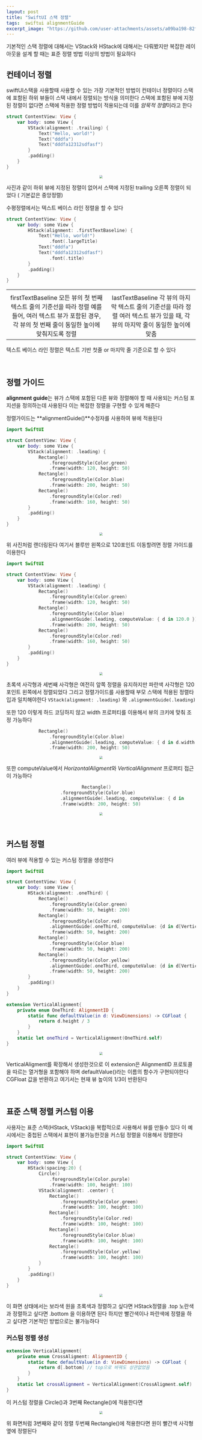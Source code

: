 ```yaml
---
layout: post
title: "SwiftUI 스택 정렬"
tags:  swiftui alignmentGuide
excerpt_image: "https://github.com/user-attachments/assets/a09ba198-82f8-4ede-b43e-e9559fb1f4c1"
---
```


기본적인 스택 정렬에 대해서는 VStack와 HStack에 대해서는 다뤄봤지만 복잡한 레이아웃을 설계 할 때는 표준 정렬 방법 이상의 방법이 필요하다 

## 컨테이너 정렬

swiftUI스택을 사용할때 사용할 수 있는 가장 기본적인 방법이 컨테이너 정렬이다 스택에 포함된 하위 뷰들이 스택 내에서 정렬되는 방식을 의미한다 스택에 포함된 뷰에 지정된 정렬이 없다면 스택에 적용한 정렬 방법이 적용되는데 이를 *암묵적 정렬*이라고 한다

``` swift
struct ContentView: View {
    var body: some View {
        VStack(alignment: .trailing) {
            Text("Hello, world!")
            Text("dddfa")
            Text("dddfa12312sdfasf")
        }
        .padding()
    }
}
```

<center>
<img src="https://github.com/user-attachments/assets/a09ba198-82f8-4ede-b43e-e9559fb1f4c1" style="zoom:50%;">
</center>

사진과 같이 하위 뷰에 지정된 정렬이 없어서 스택에 지정된 trailing 오른쪽 정렬이 되었다 ( 기본값은 중앙정렬)

수평정렬에서는 텍스트 베이스 라인 정렬을 할 수 있다

``` swift
struct ContentView: View {
    var body: some View {
        HStack(alignment: .firstTextBaseline) {
            Text("Hello, world!")
                .font(.largeTitle)
            Text("dddfa")
            Text("dddfa12312sdfasf")
                .font(.title)
        }
        .padding()
    }
}
```

<table><tr><td><center><img alt="" src="https://github.com/user-attachments/assets/be6a1e1d-d811-47ce-924f-fcf83344c697" style="zoom:30%;" /></center></td><td><center><img alt="" src="https://github.com/user-attachments/assets/eeeb648d-bc1c-4ea3-8bb5-b1bf2d60ba4e" style="zoom:30%;" /></center></td></tr><tr><td><center> firstTextBaseline 모든 뷰의 첫 번째 텍스트 줄의 기준선을 따라 정렬
  예를 들어, 여러 텍스트 뷰가 포함된 경우, 각 뷰의 첫 번째 줄이 동일한 높이에 맞춰지도록 정렬</center> </td><td><center> lastTextBaseline 각 뷰의 마지막 텍스트 줄의 기준선을 따라 정렬
여러 텍스트 뷰가 있을 때, 각 뷰의 마지막 줄이 동일한 높이에 맞춤</center></td></tr></table>


텍스트 베이스 라인 정렬은 텍스트 기반 첫줄 or 마지막 줄 기준으로 할 수 있다 

&nbsp;

## 정렬 가이드

**alignment guide**는 뷰가 스택에 포함된 다른 뷰와 정렬해야 할 때 사용되는 커스텀 포지션을 정의하는데 사용된다 이는 복잡한 정렬을 구현할 수 있게 해준다

정렬가이드는 **alignmentGuide()**수정자를 사용하여 뷰에 적용된다

``` swift
import SwiftUI

struct ContentView: View {
    var body: some View {
        VStack(alignment: .leading) {
            Rectangle()
                .foregroundStyle(Color.green)
                .frame(width: 120, height: 50)
            Rectangle()
                .foregroundStyle(Color.blue)
                .frame(width: 200, height: 50)
            Rectangle()
                .foregroundStyle(Color.red)
                .frame(width: 160, height: 50)
        }
        .padding()
    }
}
```

<center>
<img src="https://github.com/user-attachments/assets/1fe54f9e-9d07-4072-a38b-693e28839088" style="zoom:50%;">
</center>

위 사진처럼 랜더링된다 여기서 블루만 왼쪽으로 120포인트 이동할려면 정렬 가이드를 이용한다

``` swift
import SwiftUI

struct ContentView: View {
    var body: some View {
        VStack(alignment: .leading) {
            Rectangle()
                .foregroundStyle(Color.green)
                .frame(width: 120, height: 50)
            Rectangle()
                .foregroundStyle(Color.blue)
                .alignmentGuide(.leading, computeValue: { d in 120.0 })
                .frame(width: 200, height: 50)
            Rectangle()
                .foregroundStyle(Color.red)
                .frame(width: 160, height: 50)
        }
        .padding()
    }
}
```

<center>
<img src="https://github.com/user-attachments/assets/394350f2-d22e-453e-8f2f-3b2731edcdec" style="zoom:50%;">
</center>

초록색 사각형과 세번째 사각형은 여전히 앞쪽 정렬을 유지하지만 파란색 사각형은 120 포인트 왼쪽에서 정렬되었다 그리고 정렬가이드를 사용할때 부모 스택에 적용된 정렬타입과 일치해야한다 `VStack(alignment: .leading)` 와 `.alignmentGuide(.leading)`

또한 120 이렇게 하드 코딩하지 않고 width 프로퍼티를 이용해서 뷰의 크키에 맞춰 조정 가능하다

``` swift
            Rectangle()
                .foregroundStyle(Color.blue)
                .alignmentGuide(.leading, computeValue: { d in d.width / 3 })
                .frame(width: 200, height: 50)
```

<center>
<img src="https://github.com/user-attachments/assets/7c6542bf-851c-4cfc-9f70-f7d8948b58fb" style="zoom:50%;">
</center>

또한 computeValue에서 *HorizontalAligment*와 *VerticalAlignment* 프로퍼티 접근이 가능하다 

``` swift
   	 						Rectangle()
                    .foregroundStyle(Color.blue)
                    .alignmentGuide(.leading, computeValue: { d in 					d[HorizontalAlignment.trailing] + 20 }) // 뷰 끝에 20 포인트
                    .frame(width: 200, height: 50)
```

<center>
<img src="https://github.com/user-attachments/assets/d431ec4f-ca58-4d09-af40-5853fdf81e5d" style="zoom:50%;">
</center>

&nbsp;

## 커스텀 정렬

여러 뷰에 적용할 수 있는 커스텀 정렬을 생성한다

``` swift
import SwiftUI

struct ContentView: View {
    var body: some View {
        HStack(alignment: .oneThird) {
            Rectangle()
                .foregroundStyle(Color.green)
                .frame(width: 50, height: 200)
            Rectangle()
                .foregroundStyle(Color.red)
                .alignmentGuide(.oneThird, computeValue: {d in d[VerticalAlignment.top]})
                .frame(width: 50, height: 200)
            Rectangle()
                .foregroundStyle(Color.blue)
                .frame(width: 50, height: 200)
            Rectangle()
                .foregroundStyle(Color.yellow)
                .alignmentGuide(.oneThird, computeValue: {d in d[VerticalAlignment.top]})
                .frame(width: 50, height: 200)
        }
        .padding()
    }
}

extension VerticalAlignment{
    private enum OneThird: AlignmentID {
        static func defaultValue(in d: ViewDimensions) -> CGFloat {
            return d.height / 3
        }
    }
    static let oneThird = VerticalAlignment(OneThird.self)
}
```

<center>
<img src="https://github.com/user-attachments/assets/b5aaa61b-6dd8-4a85-9f29-36f3cb1456b3" style="zoom:50%;">
</center>

VerticalAligment를 확장해서 생성한것으로 이 extension은 AlignmentID 프로토콜을 따르는 열거형을 포함해야 하며 defaultValue()라는 이름의 함수가 구현되야한다 CGFloat 값을 반환하고 여기서는 현재 뷰 높이의 1/3이 반환된다

&nbsp;

## 표준 스택 정렬 커스텀 이용

사용자는 표준 스택(HStack, VStack)을 복합적으로 사용해서 뷰를 만들수 있다 이 예시에서는 중첩된 스택에서 표현이 불가능한것을 커스텀 정렬을 이용해서 정렬한다

``` swift
import SwiftUI

struct ContentView: View {
    var body: some View {
        HStack(spacing:20) {
            Circle()
                .foregroundStyle(Color.purple)
                .frame(width: 100, height: 100)
            VStack(alignment: .center) {
                Rectangle()
                    .foregroundStyle(Color.green)
                    .frame(width: 100, height: 100)
                Rectangle()
                    .foregroundStyle(Color.red)
                    .frame(width: 100, height: 100)
                Rectangle()
                    .foregroundStyle(Color.blue)
                    .frame(width: 100, height: 100)
                Rectangle()
                    .foregroundStyle(Color.yellow)
                    .frame(width: 100, height: 100)
            }
        }
        .padding()
    }
}
```

<center>
<img src="https://github.com/user-attachments/assets/55f541d3-4131-4320-b578-de73d4cbeca4" style="zoom:50%;">
</center>

이 화면 상태에서는 보라색 원을 초록색과 정렬하고 싶다면 HStack정렬을 .top 노란색과 정렬하고 싶다면 .bottom 을 이용하면 된다 하지만 빨간색이나 파란색에 정렬을 하고 싶다면 기본적인 방법으로는 불가능하다

### 커스텀 정렬 생성

``` swift
extension VerticalAlignment{
    private enum CrossAligment: AlignmentID {
        static func defaultValue(in d: ViewDimensions) -> CGFloat {
            return d[.bottom] // top으로 바꿔도 상관없었음
        }
    }
    static let crossAlignment = VerticalAlignment(CrossAligment.self)
}
```

이 커스텀 정렬을 Circle()과 3번째 Rectangle()에 적용한다면 

<center>
<img src="https://github.com/user-attachments/assets/5a95f797-9062-4298-887f-8748a368b231" style="zoom:50%;">
</center>

위 화면처럼 3번째와 같이 정렬 두번째 Rectangle()에 적용한다면 원이 빨간색 사각형 옆에 정렬된다